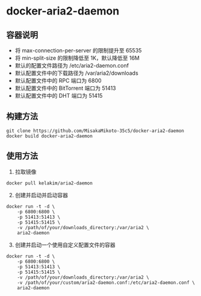 # docker-aria2-daemon

## 容器说明

- 将 max-connection-per-server 的限制提升至 65535
- 将 min-split-size 的限制降低至 1K，默认降低至 16M
- 默认的配置文件路径为 /etc/aria2-daemon.conf
- 默认配置文件中的下载路径为 /var/aria2/downloads
- 默认配置文件中的 RPC 端口为 6800
- 默认配置文件中的 BitTorrent 端口为 51413
- 默认配置文件中的 DHT 端口为 51415

## 构建方法

```
git clone https://github.com/MisakaMikoto-35c5/docker-aria2-daemon
docker build docker-aria2-daemon
```

## 使用方法

1. 拉取镜像

```
docker pull kelakim/aria2-daemon
```

2. 创建并启动并启动容器

```
docker run -t -d \
    -p 6800:6800 \
    -p 51413:51413 \
    -p 51415:51415 \
    -v /path/of/your/downloads_directory:/var/aria2 \
    aria2-daemon
```

3. 创建并启动一个使用自定义配置文件的容器

```
docker run -t -d \
    -p 6800:6800 \
    -p 51413:51413 \
    -p 51415:51415 \
    -v /path/of/your/downloads_directory:/var/aria2 \
    -v /path/of/your/custom/aria2-daemon.conf:/etc/aria2-daemon.conf \
    aria2-daemon
```